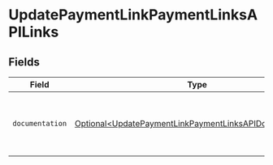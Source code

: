 # UpdatePaymentLinkPaymentLinksAPILinks


## Fields

| Field                                                                                                                            | Type                                                                                                                             | Required                                                                                                                         | Description                                                                                                                      |
| -------------------------------------------------------------------------------------------------------------------------------- | -------------------------------------------------------------------------------------------------------------------------------- | -------------------------------------------------------------------------------------------------------------------------------- | -------------------------------------------------------------------------------------------------------------------------------- |
| `documentation`                                                                                                                  | [Optional\<UpdatePaymentLinkPaymentLinksAPIDocumentation>](../../models/errors/UpdatePaymentLinkPaymentLinksAPIDocumentation.md) | :heavy_minus_sign:                                                                                                               | The URL to the generic Mollie API error handling guide.                                                                          |